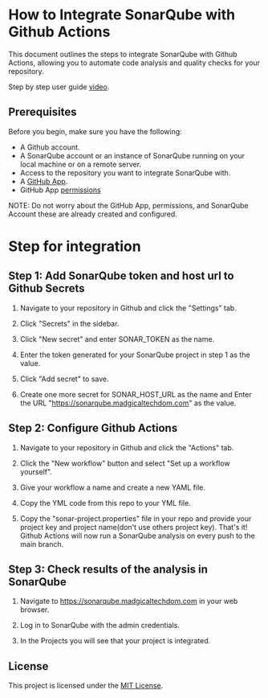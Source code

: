 # How to Integrate SonarQube with Github Actions  

This document outlines the steps to integrate SonarQube with Github Actions, allowing you to automate code analysis and quality checks for your repository.

Step by step user guide [video]().

## Prerequisites

Before you begin, make sure you have the following:

  - A Github account.
  - A SonarQube account or an instance of SonarQube running on your local machine or on a remote server.
  - Access to the repository you want to integrate SonarQube with.
  - A [GitHub App](https://docs.github.com/en/apps/creating-github-apps/creating-github-apps/creating-a-github-app).
  - GitHub App [permissions](https://docs.sonarqube.org/latest/devops-platform-integration/github-integration/#:~:text=Grant%20access%20for%20the%20following%C2%A0Repository%20permissions%3A%C2%A0)
  
NOTE: Do not worry about the GitHub App, permissions, and SonarQube Account these are already created and configured.
  
# Step for integration

## Step 1: Add SonarQube token and host url to Github Secrets

1. Navigate to your repository in Github and click the "Settings" tab.

2. Click "Secrets" in the sidebar.

3. Click "New secret" and enter SONAR_TOKEN as the name.

4. Enter the token generated for your SonarQube project in step 1 as the value.

5. Click "Add secret" to save. 

6. Create one more secret for SONAR_HOST_URL as the name and Enter the URL "https://sonarqube.madgicaltechdom.com" as the value.

## Step 2: Configure Github Actions

1. Navigate to your repository in Github and click the "Actions" tab.

2. Click the "New workflow" button and select "Set up a workflow yourself".

3. Give your workflow a name and create a new YAML file.

4. Copy the YML code from this repo to your YML file.

5. Copy the "sonar-project.properties" file in your repo and provide your project key and project name(don't use others project key). That's it! Github Actions will now run a SonarQube analysis on every push to the main branch.

## Step 3: Check results of the analysis in SonarQube

1. Navigate to https://sonarqube.madgicaltechdom.com in your web browser.

2. Log in to SonarQube with the admin credentials.

3. In the Projects you will see that your project is integrated.
  
## License

This project is licensed under the [MIT License](LICENSE).
